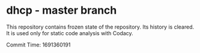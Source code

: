 # dhcp - master branch

This repository contains frozen state of the repository.
Its history is cleared. It is used only for static code
analysis with Codacy.

Commit Time: 1691360191